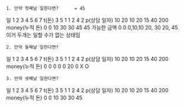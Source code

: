     1. 만약 첫째날 일한다면?		 = 45 				
일				1	2		3		4	5	6		7
t(돈)			3	5		1		1	2	4		2
p(상담 일자)	10	20		10	    20	15	40		200
money(누적 돈)	0	0	    10	    30	30	45		45
가능한 금액	    0	0	  0,10,10   20, 30		  20, 45 	
											이거 두개는 일할 수가 없는 상태임	
							
							
	2. 만약 둘째날 일한다면?						
일	            1	2	3	4	5	6	7
t(돈)	        3	5	1	1	2	4	2
p(상담 일자)	10	20	10	20	15	40	200
money(누적 돈)	0	0	0	0	0	20	0
	X	O					
							
							
	3. 만약 셋째날 일한다면?						
일	            1	2	3	4	5	6	7
t(돈)	        3	5	1	1	2	4	2
p(상담 일자)	10	20	10	20	15	40	200
money(누적 돈)	0	0	10	30	30	45	